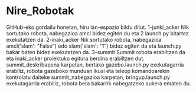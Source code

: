 # Nire_Robotak
GitHub-eko gordailu honetan, hiru lan-espazio bildu ditut.
1-junki_acker
  Nik sortutako robota, nabegazioa amcl bidez egiten du eta 2 launch.py bitartez exekutatzen da.
2-inaki_acker
  Nik sortutako robota, nabegazioa amcl('slam': "False") edo slam('slam': "1") bidez egiten da eta launch.py bakar baten bidez exekutatzen da.
3-summit
  Summit robota erabiltzen da eta inaki_acker proiektuko egitura berdina erabiltzen dut.
  summit_deskribapena karpetan, bertako gazebo.launch.py exekutagarria erabiliz, robota gazeboko munduan ikusi eta teleop komandoarekin kontrolatu  daiteke
  summit_nabegazioa karpetan, bringup.launch.py exekutagarria erabiliz, robota bera bakarrik nabegatzeko aukera ematen du.
